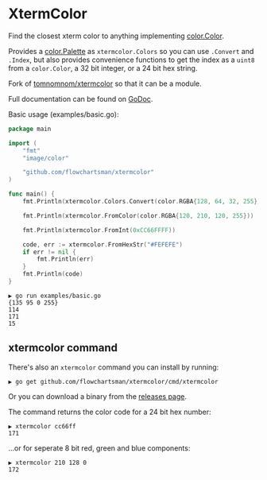 # XtermColor

Find the closest xterm color to anything implementing [color.Color](https://golang.org/pkg/image/color/#Color).

Provides a [color.Palette](https://golang.org/pkg/image/color/#Palette) as `xtermcolor.Colors` so you can use `.Convert` and `.Index`,
but also provides convenience functions to get the index as a `uint8` from a `color.Color`, a 32 bit integer, or a 24 bit hex string.

Fork of [tomnomnom/xtermcolor](https://github.com/tomnomnom/xtermcolor) so that it can be a module.

Full documentation can be found on [GoDoc](https://pkg.go.dev/github.com/flowchartsman/xtermcolor).

Basic usage (examples/basic.go):

```go
package main

import (
	"fmt"
	"image/color"

	"github.com/flowchartsman/xtermcolor"
)

func main() {
	fmt.Println(xtermcolor.Colors.Convert(color.RGBA{128, 64, 32, 255}))

	fmt.Println(xtermcolor.FromColor(color.RGBA{120, 210, 120, 255}))

	fmt.Println(xtermcolor.FromInt(0xCC66FFFF))

	code, err := xtermcolor.FromHexStr("#FEFEFE")
	if err != nil {
		fmt.Println(err)
	}
	fmt.Println(code)
}
```

```
▶ go run examples/basic.go 
{135 95 0 255}
114
171
15
```

## xtermcolor command

There's also an `xtermcolor` command you can install by running:

```
▶ go get github.com/flowchartsman/xtermcolor/cmd/xtermcolor
```

Or you can download a binary from the [releases page](https://github.com/flowchartsman/xtermcolor/releases).

The command returns the color code for a 24 bit hex number:

```
▶ xtermcolor cc66ff
171
```

...or for seperate 8 bit red, green and blue components:

```
▶ xtermcolor 210 128 0
172
```
